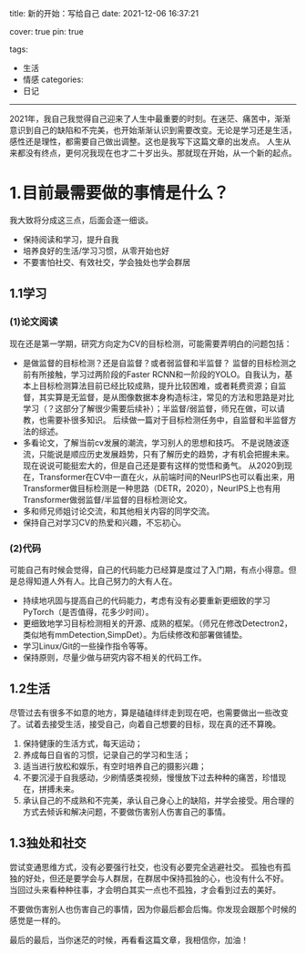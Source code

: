 title: 新的开始：写给自己
date: 2021-12-06 16:37:21

cover: true
pin: true

tags:
  - 生活
  - 情感
categories:
  - 日记
---

2021年，我自己我觉得自己迎来了人生中最重要的时刻。在迷茫、痛苦中，渐渐意识到自己的缺陷和不完美，也开始渐渐认识到需要改变。无论是学习还是生活，感性还是理性，都需要自己做出调整。这也是我写下这篇文章的出发点。
人生从来都没有终点，更何况我现在也才二十岁出头。那就现在开始，从一个新的起点。

<!-- more -->

# 1.目前最需要做的事情是什么？
我大致将分成这三点，后面会逐一细谈。

 - 保持阅读和学习，提升自我
 - 培养良好的生活/学习习惯，从零开始也好
 - 不要害怕社交、有效社交，学会独处也学会群居

## 1.1学习
### (1)论文阅读
现在还是第一学期，研究方向定为CV的目标检测，可能需要弄明白的问题包括：

 - 是做监督的目标检测？还是自监督？或者弱监督和半监督？
监督的目标检测之前有所接触，学习过两阶段的Faster RCNN和一阶段的YOLO。自我认为，基本上目标检测算法目前已经比较成熟，提升比较困难，或者耗费资源；自监督，其实算是无监督，是从图像数据本身构造标注，常见的方法和思路是对比学习（？这部分了解很少需要后续补）；半监督/弱监督，师兄在做，可以请教，也需要补很多知识。
后续做一篇对于目标检测任务中，自监督和半监督方法的综述。
 - 多看论文，了解当前cv发展的潮流，学习别人的思想和技巧。
不是说随波逐流，只能说是顺应历史发展趋势，只有了解历史的趋势，才有机会把握未来。现在说说可能挺宏大的，但是自己还是要有这样的觉悟和勇气。
从2020到现在，Transformer在CV中一直在火，从前端时间的NeurIPS也可以看出来，用Transformer做目标检测是一种思路（DETR，2020），NeurIPS上也有用Transformer做弱监督/半监督的目标检测论文。
 - 多和师兄师姐讨论交流，和其他相关内容的同学交流。
 - 保持自己对学习CV的热爱和兴趣，不忘初心。
### (2)代码
可能自己有时候会觉得，自己的代码能力已经算是度过了入门期，有点小得意。但是总得知道人外有人。比自己努力的大有人在。
 - 持续地巩固与提高自己的代码能力，考虑有没有必要重新更细致的学习PyTorch（是否值得，花多少时间）。
 - 更细致地学习目标检测相关的开源、成熟的框架。（师兄在修改Detectron2，类似地有mmDetection,SimpDet）。为后续修改和部署做铺垫。
 - 学习Linux/Git的一些操作指令等等。
 - 保持原则，尽量少做与研究内容不相关的代码工作。
## 1.2生活
尽管过去有很多不如意的地方，算是磕磕绊绊走到现在吧，也需要做出一些改变了。试着去接受生活，接受自己，向着自己想要的目标，现在真的还不算晚。
 1. 保持健康的生活方式，每天运动；
 2. 养成每日自省的习惯，记录自己的学习和生活；
 3. 适当进行放松和娱乐，有空时培养自己的摄影兴趣；
 4. 不要沉浸于自我感动，少刷情感类视频，慢慢放下过去种种的痛苦，珍惜现在，拼搏未来。
 5. 承认自己的不成熟和不完美，承认自己身心上的缺陷，并学会接受。用合理的方式去倾诉和解决问题，不要做伤害别人伤害自己的事情。
## 1.3独处和社交
尝试变通思维方式，没有必要强行社交，也没有必要完全逃避社交。
孤独也有孤独的好处，但还是要学会与人群居，在群居中保持孤独的心，也没有什么不好。
当回过头来看种种往事，才会明白其实一点也不孤独，才会看到过去的美好。

不要做伤害别人也伤害自己的事情，因为你最后都会后悔。你发现会跟那个时候的感觉是一样的。


最后的最后，当你迷茫的时候，再看看这篇文章，我相信你，加油！